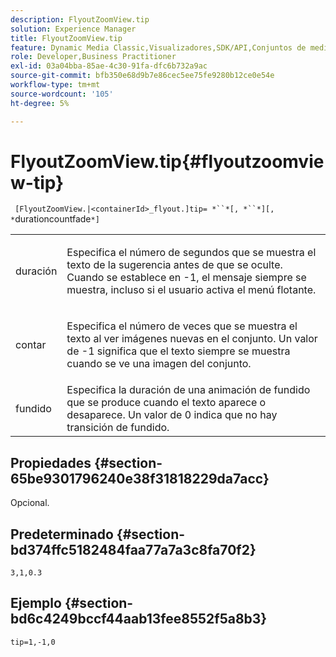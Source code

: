 ```yaml
---
description: FlyoutZoomView.tip
solution: Experience Manager
title: FlyoutZoomView.tip
feature: Dynamic Media Classic,Visualizadores,SDK/API,Conjuntos de medios mixtos
role: Developer,Business Practitioner
exl-id: 03a04bba-85ae-4c30-91fa-dfc6b732a9ac
source-git-commit: bfb350e68d9b7e86cec5ee75fe9280b12ce0e54e
workflow-type: tm+mt
source-wordcount: '105'
ht-degree: 5%

---
```


# FlyoutZoomView.tip{#flyoutzoomview-tip}

` [FlyoutZoomView.|<containerId>_flyout.]tip= *``*[, *``*][, *`durationcountfade`*]`

<table id="table_E314540D347D47699C04EB80D20C0721"> 
 <tbody> 
  <tr> 
   <td colname="col1"> <p> <span class="codeph"><span class="varname"> duración</span></span> </p> </td> 
   <td colname="col2"> <p> Especifica el número de segundos que se muestra el texto de la sugerencia antes de que se oculte. Cuando se establece en <span class="codeph"> -1</span>, el mensaje siempre se muestra, incluso si el usuario activa el menú flotante. </p> </td> 
  </tr> 
  <tr> 
   <td colname="col1"> <p> <span class="codeph"><span class="varname"> contar</span></span> </p> </td> 
   <td colname="col2"> <p> Especifica el número de veces que se muestra el texto al ver imágenes nuevas en el conjunto. Un valor de <span class="codeph"> -1</span> significa que el texto siempre se muestra cuando se ve una imagen del conjunto. </p> </td> 
  </tr> 
  <tr> 
   <td colname="col1"> <p> <span class="codeph"><span class="varname"> fundido</span></span> </p> </td> 
   <td colname="col2"> Especifica la duración de una animación de fundido que se produce cuando el texto aparece o desaparece. Un valor de <span class="codeph"> 0</span> indica que no hay transición de fundido. </td> 
  </tr> 
 </tbody> 
</table>

## Propiedades {#section-65be9301796240e38f31818229da7acc}

Opcional.

## Predeterminado {#section-bd374ffc5182484faa77a7a3c8fa70f2}

`3,1,0.3`

## Ejemplo {#section-bd6c4249bccf44aab13fee8552f5a8b3}

`tip=1,-1,0`

